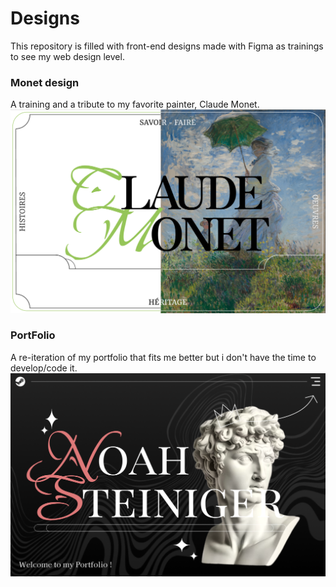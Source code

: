 # Designs
This repository is filled with front-end designs made with Figma as trainings to see my web design level.

### Monet design

A training and a tribute to my favorite painter, Claude Monet.
![Monet](https://github.com/G1anC/DESIGNS/blob/main/.github/MonetHome.png)

### PortFolio

A re-iteration of my portfolio that fits me better but i don't have the time to develop/code it.
![Portfolio](https://github.com/G1anC/DESIGNS/blob/main/.github/Portfolio.png)
